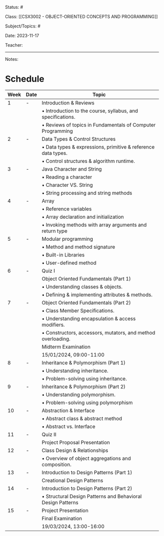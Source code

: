 Status: #

Class: [[CSX3002 - OBJECT-ORIENTED CONCEPTS AND PROGRAMMING]]

Subject/Topics: #

Date: 2023-11-17

Teacher:
___

Notes:
# Schedule

| Week | Date       | Topic                                     |
|------|------------|-------------------------------------------|
| 1    | -          | Introduction & Reviews                    |
|      |            | • Introduction to the course, syllabus, and specifications. |
|      |            | • Reviews of topics in Fundamentals of Computer Programming |
| 2    | -          | Data Types & Control Structures            |
|      |            | • Data types & expressions, primitive & reference data types. |
|      |            | • Control structures & algorithm runtime.  |
| 3    | -          | Java Character and String                  |
|      |            | • Reading a character                      |
|      |            | • Character VS. String                     |
|      |            | • String processing and string methods    |
| 4    | -          | Array                                     |
|      |            | • Reference variables                     |
|      |            | • Array declaration and initialization    |
|      |            | • Invoking methods with array arguments and return type |
| 5    | -          | Modular programming                       |
|      |            | • Method and method signature             |
|      |            | • Built-in Libraries                       |
|      |            | • User-defined method                     |
| 6    | -          | Quiz I                                   |
|      |            | Object Oriented Fundamentals (Part 1)      |
|      |            | • Understanding classes & objects.        |
|      |            | • Defining & implementing attributes & methods. |
| 7    | -          | Object Oriented Fundamentals (Part 2)      |
|      |            | • Class Member Specifications.            |
|      |            | • Understanding encapsulation & access modifiers. |
|      |            | • Constructors, accessors, mutators, and method overloading. |
|      |            | Midterm Examination                       |
|      |            | 15/01/2024, 09:00-11:00                   |
| 8    | -          | Inheritance & Polymorphism (Part 1)        |
|      |            | • Understanding inheritance.              |
|      |            | • Problem-solving using inheritance.      |
| 9    | -          | Inheritance & Polymorphism (Part 2)        |
|      |            | • Understanding polymorphism.             |
|      |            | • Problem-solving using polymorphism      |
| 10   | -          | Abstraction & Interface                    |
|      |            | • Abstract class & abstract method         |
|      |            | • Abstract vs. Interface                   |
| 11   | -          | Quiz II                                  |
|      |            | Project Proposal Presentation             |
| 12   | -          | Class Design & Relationships               |
|      |            | • Overview of object aggregations and composition. |
| 13   | -          | Introduction to Design Patterns (Part 1)   |
|      |            | Creational Design Patterns                 |
| 14   | -          | Introduction to Design Patterns (Part 2)   |
|      |            | • Structural Design Patterns and Behavioral Design Patterns |
| 15   | -          | Project Presentation                      |
|      |            | Final Examination                         |
|      |            | 19/03/2024, 13:00-16:00                   |
